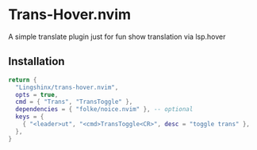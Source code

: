 # Trans-Hover.nvim

A simple translate plugin just for fun
show translation via lsp.hover

## Installation

```lua
return {
  "Lingshinx/trans-hover.nvim",
  opts = true,
  cmd = { "Trans", "TransToggle" },
  dependencies = { "folke/noice.nvim" }, -- optional
  keys = {
    { "<leader>ut", "<cmd>TransToggle<CR>", desc = "toggle trans" },
  },
}
```
